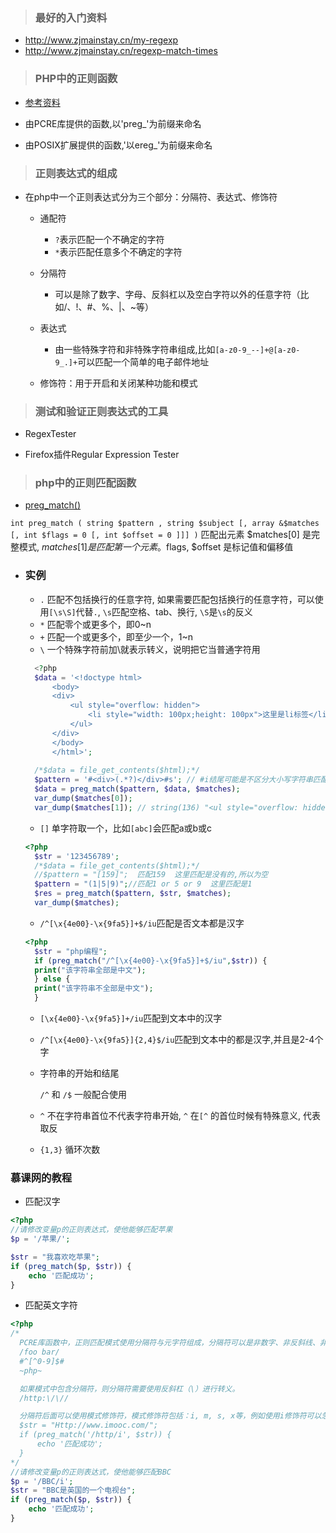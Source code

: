 > ### 最好的入门资料
  - http://www.zjmainstay.cn/my-regexp
  - http://www.zjmainstay.cn/regexp-match-times
> ### PHP中的正则函数
  - [参考资料](http://www.cnblogs.com/hellohell/p/5718319.html)
  
  - 由PCRE库提供的函数,以'preg_'为前缀来命名

  - 由POSIX扩展提供的函数,'以ereg_'为前缀来命名
  
> ### 正则表达式的组成

* 在php中一个正则表达式分为三个部分：分隔符、表达式、修饰符

  - 通配符

    - `?`表示匹配一个不确定的字符
    - `*`表示匹配任意多个不确定的字符
    
  - 分隔符
  
    - 可以是除了数字、字母、反斜杠以及空白字符以外的任意字符（比如/、!、#、%、|、~等）
    
  - 表达式
  
    - 由一些特殊字符和非特殊字符串组成,比如`[a-z0-9_--]+@[a-z0-9_.]+`可以匹配一个简单的电子邮件地址
    
  - 修饰符：用于开启和关闭某种功能和模式
  
> ### 测试和验证正则表达式的工具

  - RegexTester
  
  - Firefox插件Regular Expression Tester
  
> ### php中的正则匹配函数

  - [preg_match()](http://php.net/manual/zh/function.preg-match.php) 
 
  `int preg_match ( string $pattern , string $subject [, array &$matches [, int $flags = 0 [, int $offset = 0 ]]] )`  匹配出元素
  $matches[0] 是完整模式, $matches[1] 是匹配第一个元素 。$flags, $offset 是标记值和偏移值
  
- ### 实例
  - `.` 匹配不包括换行的任意字符, 如果需要匹配包括换行的任意字符，可以使用`[\s\S]`代替`.`, `\s`匹配空格、tab、换行, `\S`是`\s`的反义
  - `*` 匹配零个或更多个，即0~n
  - `+` 匹配一个或更多个，即至少一个，1~n
  - `\` 一个特殊字符前加\就表示转义，说明把它当普通字符用
  ```php
    <?php
    $data = '<!doctype html>
        <body>
        <div>
            <ul style="overflow: hidden">
                <li style="width: 100px;height: 100px">这里是li标签</li>
            </ul> 
        </div>
        </body>
        </html>';
    
    /*$data = file_get_contents($html);*/
    $pattern = '#<div>(.*?)</div>#s'; // #i结尾可能是不区分大小写字符串匹配
    $data = preg_match($pattern, $data, $matches);
    var_dump($matches[0]);
    var_dump($matches[1]); // string(136) "<ul style="overflow: hidden"><li style="width: 100px;height: 100px">这里是li标签</li></ul>"
  
  ```
  - `[]` 单字符取一个，比如`[abc]`会匹配a或b或c
  ```php
  <?php
    $str = '123456789';
    /*$data = file_get_contents($html);*/
    //$pattern = "[159]";  匹配159  这里匹配是没有的,所以为空
    $pattern = "(1|5|9)";//匹配1 or 5 or 9  这里匹配是1
    $res = preg_match($pattern, $str, $matches);
    var_dump($matches); 
  ```
  - `/^[\x{4e00}-\x{9fa5}]+$/iu`匹配是否文本都是汉字
  ```php
  <?php
    $str = "php编程";
    if (preg_match("/^[\x{4e00}-\x{9fa5}]+$/iu",$str)) {
    print("该字符串全部是中文");
    } else {
    print("该字符串不全部是中文");
    }
  ```
  - `[\x{4e00}-\x{9fa5}]+/iu`匹配到文本中的汉字
  - `/^[\x{4e00}-\x{9fa5}]{2,4}$/iu`匹配到文本中的都是汉字,并且是2-4个字
  
  - 字符串的开始和结尾
  
    `/^` 和  `/$` 一般配合使用
  
  - `^` 不在字符串首位不代表字符串开始, `^` 在`[^` 的首位时候有特殊意义, 代表取反
  - `{1,3}` 循环次数
  
  
### 慕课网的教程

- 匹配汉字

```php
<?php
//请修改变量p的正则表达式，使他能够匹配苹果
$p = '/苹果/';

$str = "我喜欢吃苹果";
if (preg_match($p, $str)) {
    echo '匹配成功';
}
```

- 匹配英文字符
```php
<?php
/*
  PCRE库函数中，正则匹配模式使用分隔符与元字符组成，分隔符可以是非数字、非反斜线、非空格的任意字符。经常使用的分隔符是正斜线(/)、hash符号(#) 以及取反符号(~) 
  /foo bar/
  #^[^0-9]$#
  ~php~

  如果模式中包含分隔符，则分隔符需要使用反斜杠（\）进行转义。
  /http:\/\//

  分隔符后面可以使用模式修饰符，模式修饰符包括：i, m, s, x等，例如使用i修饰符可以忽略大小写匹配：
  $str = "Http://www.imooc.com/";
  if (preg_match('/http/i', $str)) {
      echo '匹配成功';
  }
*/
//请修改变量p的正则表达式，使他能够匹配BBC
$p = '/BBC/i';
$str = "BBC是英国的一个电视台";
if (preg_match($p, $str)) {
    echo '匹配成功';
}
```

  
   
  


